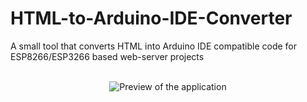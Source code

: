 # HTML-to-Arduino-IDE-Converter
A small tool that converts HTML into Arduino IDE compatible code for ESP8266/ESP3266 based web-server projects
<br></br>
<p align="center"><img alt="Preview of the application" src="https://github.com/Wombat21Coding/HTML-to-Arduino-IDE-Converter/blob/master/windows_application_preview.PNG"></p>

